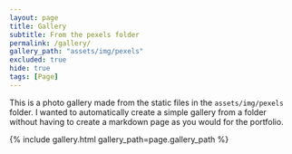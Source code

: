 ```yaml
---
layout: page
title: Gallery
subtitle: From the pexels folder
permalink: /gallery/
gallery_path: "assets/img/pexels"
excluded: true
hide: true
tags: [Page]
---
```


This is a photo gallery made from the static files in the `assets/img/pexels` folder. 
I wanted to automatically create a simple gallery from a folder without having to create a markdown page as you would for the portfolio.


{% include gallery.html gallery_path=page.gallery_path %}
